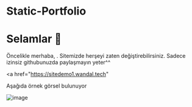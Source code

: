# Static-Portfolio

<h1>Selamlar 👋</h1>
Öncelikle merhaba, . Sitemizde herşeyi zaten değiştirebilirsiniz. Sadece izinsiz githubunuzda paylaşmayın yeter^^

<a href="https://sitedemo1.wandal.tech"

Aşağıda örnek görsel bulunuyor

![image](https://cdn.discordapp.com/attachments/957300238010433546/971466887085047818/unknown.png)
